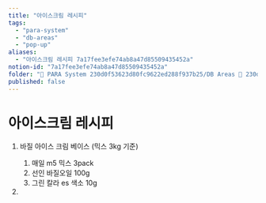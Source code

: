 ```yaml
---
title: "아이스크림 레시피"
tags:
  - "para-system"
  - "db-areas"
  - "pop-up"
aliases:
  - "아이스크림 레시피 7a17fee3efe74ab8a47d85509435452a"
notion-id: "7a17fee3efe74ab8a47d85509435452a"
folder: "🚀 PARA System 230d0f53623d80fc9622ed288f937b25/DB Areas 🔲 230d0f53623d812fa0e9f500c4679623/(주) 음 66e9b539f26a4b65b785de77451613c8/스타필드 수원 pop-up 84ba6cb73a514385887e490166f300b2"
published: false
---
```


# 아이스크림 레시피

1. 바질 아이스 크림 베이스 (믹스 3kg 기준)
   1. 매일 m5 믹스 3pack
   2. 선인 바질오일 100g
   3. 그린 칼라 es 색소 10g

2.
